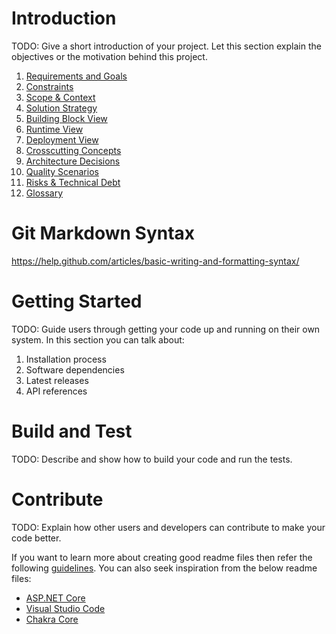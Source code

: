 # Introduction 
TODO: Give a short introduction of your project. Let this section explain the objectives or the motivation behind this project. 

1. [Requirements and Goals](01-requirements-and-goals.md)
2. [Constraints](02-constraints.md)
3. [Scope & Context](03-scope-and-context.md)
4. [Solution Strategy](04-solution-strategy.md)
5. [Building Block View](05-building-block-view.md)
6. [Runtime View](06-runtime-view.md)
7. [Deployment View](07-deployment-view.md)
8. [Crosscutting Concepts](08-crosscutting-concepts.md)
9. [Architecture Decisions](09-architecture-decisions.md)
10. [Quality Scenarios](10-quality-scenarios.md)
11. [Risks & Technical Debt](11-risks-and-technical-debt.md)
12. [Glossary](12-glossary.md)





# Git Markdown Syntax
https://help.github.com/articles/basic-writing-and-formatting-syntax/

# Getting Started
TODO: Guide users through getting your code up and running on their own system. In this section you can talk about:
1.  Installation process
2.  Software dependencies
3.  Latest releases
4.  API references

# Build and Test
TODO: Describe and show how to build your code and run the tests. 

# Contribute
TODO: Explain how other users and developers can contribute to make your code better. 

If you want to learn more about creating good readme files then refer the following [guidelines](https://www.visualstudio.com/en-us/docs/git/create-a-readme). You can also seek inspiration from the below readme files:
- [ASP.NET Core](https://github.com/aspnet/Home)
- [Visual Studio Code](https://github.com/Microsoft/vscode)
- [Chakra Core](https://github.com/Microsoft/ChakraCore)